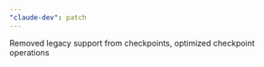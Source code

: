 ```yaml
---
"claude-dev": patch
---
```


Removed legacy support from checkpoints, optimized checkpoint operations
